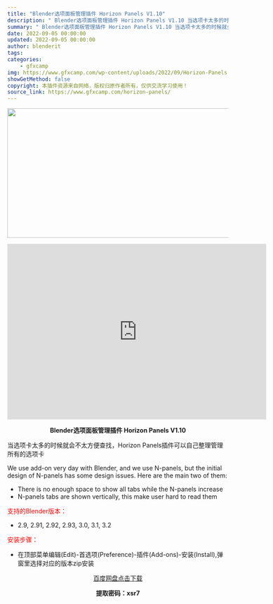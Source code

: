 ```yaml
---
title: "Blender选项面板管理插件 Horizon Panels V1.10"
description: "﻿ Blender选项面板管理插件 Horizon Panels V1.10 当选项卡太多的时候就会不太方便查找，Horizon Panels插件可以自己整理管理所有的选项卡 We use add-o..."
summary: "﻿ Blender选项面板管理插件 Horizon Panels V1.10 当选项卡太多的时候就会不太方便查找，Horizon Panels插件可以自己整理管理所有的选项卡 We use add-o..."
date: 2022-09-05 00:00:00
updated: 2022-09-05 00:00:00
author: blenderit
tags: 
categories:
    - gfxcamp
img: https://www.gfxcamp.com/wp-content/uploads/2022/09/Horizon-Panels.jpg
showGetMethod: false
copyright: 本插件资源来自网络，版权归原作者所有，仅供交流学习使用！
source_link: https://www.gfxcamp.com/horizon-panels/
---
```

<div><p><img decoding="async" class="aligncenter size-full wp-image-106664" src="https://www.gfxcamp.com/wp-content/uploads/2022/09/Horizon-Panels.jpg" data-src="https://www.gfxcamp.com/wp-content/uploads/2022/09/Horizon-Panels.jpg" alt="" width="590" height="295" data-srcset="https://www.gfxcamp.com/wp-content/uploads/2022/09/Horizon-Panels.jpg 590w, https://www.gfxcamp.com/wp-content/uploads/2022/09/Horizon-Panels-150x75.jpg 150w" data-sizes="(max-width: 590px) 100vw, 590px"></p><p style="text-align: center;"><iframe loading="lazy" src="https://player.youku.com/embed/XNTg5OTMwNDIyNA==" width="590" height="400" frameborder="0" allowfullscreen="allowfullscreen" data-mce-fragment="1"><span data-mce-type="bookmark" style="display: inline-block; width: 0px; overflow: hidden; line-height: 0;" class="mce_SELRES_start">﻿</span></iframe></p><p style="text-align: center;"><strong>Blender选项面板管理插件 Horizon Panels V1.10</strong></p><p>当选项卡太多的时候就会不太方便查找，Horizon Panels插件可以自己整理管理所有的选项卡</p><p>We use add-on very day with Blender, and we use N-panels, but the initial design of N-panels has some design issues. Here are the main two of them:</p><ul>
<li>There is no enough space to show all tabs while the N-panels increase</li>
<li>N-panels tabs are shown vertically, this make user hard to read them</li>
</ul><p style="text-align: left;"><span style="color: #ff0000;">支持的Blender版本：</span></p><ul>
<li style="text-align: left;">2.9, 2.91, 2.92, 2.93, 3.0, 3.1, 3.2</li>
</ul><p style="text-align: left;"><span style="color: #ff0000;">安装步骤：</span></p><ul>
<li>在顶部菜单编辑(Edit)-首选项(Preference)-插件(Add-ons)-安装(Install),弹窗里选择对应的版本zip安装</li>
</ul><p style="text-align: center;"><a class="maxbutton-3 maxbutton maxbutton-baidu" target="_blank" rel="noopener" href="https://pan.baidu.com/s/1WtF2rS2kwmY1AThp6ICwZg?pwd=xsr7"><span class="mb-text">百度网盘点击下载</span></a></p><p style="text-align: center;"><strong>提取密码：xsr7</strong></p></div>